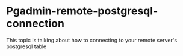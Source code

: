 # Pgadmin-remote-postgresql-connection
This topic is talking about how to connecting to your remote server's postgresql table
